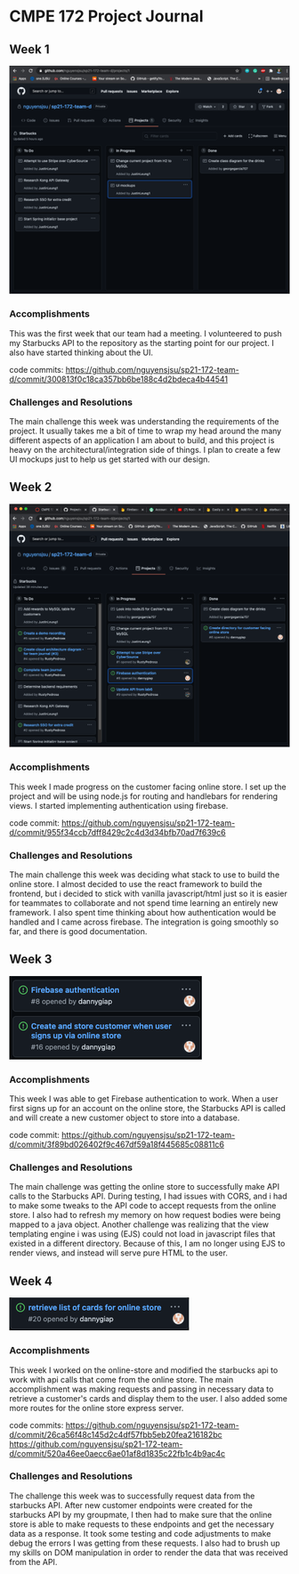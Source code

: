 # CMPE 172 Project Journal

## Week 1

![week1](images/week1.png)

### Accomplishments

This was the first week that our team had a meeting. I volunteered to push my Starbucks API to the repository as the starting point for our project. I also have started thinking about the UI.

code commits:
https://github.com/nguyensjsu/sp21-172-team-d/commit/300813f0c18ca357bb6be188c4d2bdeca4b44541

### Challenges and Resolutions

The main challenge this week was understanding the requirements of the project. It usually takes me a bit of time to wrap my head around the many different aspects of an application I am about to build, and this project is heavy on the architectural/integration side of things. I plan to create a few UI mockups just to help us get started with our design.

## Week 2

![week2](images/week2.png)

### Accomplishments

This week I made progress on the customer facing online store. I set up the project and will be using node.js for routing and handlebars for rendering views. I started implementing authentication using firebase.

code commit:
https://github.com/nguyensjsu/sp21-172-team-d/commit/955f34ccb7dff8429c2c4d3d34bfb70ad7f639c6

### Challenges and Resolutions

The main challenge this week was deciding what stack to use to build the online store. I almost decided to use the react framework to build the frontend, but i decided to stick with vanilla javascript/html just so it is easier for teammates to collaborate and not spend time learning an entirely new framework. I also spent time thinking about how authentication would be handled and I came across firebase. The integration is going smoothly so far, and there is good documentation.

## Week 3

![week2](images/week3.png)

### Accomplishments

This week I was able to get Firebase authentication to work. When a user first signs up for an account on the online store, the Starbucks API is called and will create a new customer object to store into a database.

code commit:
https://github.com/nguyensjsu/sp21-172-team-d/commit/3f89bd026402f9c467df59a18f445685c08811c6

### Challenges and Resolutions

The main challenge was getting the online store to successfully make API calls to the Starbucks API. During testing, I had issues with CORS, and i had to make some tweaks to the API code to accept requests from the online store. I also had to refresh my memory on how request bodies were being mapped to a java object.
Another challenge was realizing that the view templating engine i was using (EJS) could not load in javascript files that existed in a different directory. Because of this, I am no longer using EJS to render views, and instead will serve pure HTML to the user.

## Week 4

![week4](images/week4.png)

### Accomplishments

This week I worked on the online-store and modified the starbucks api to work with api calls that come from the online store. The main accomplishment was making requests and passing in necessary data to retrieve a customer's cards and display them to the user. I also added some more routes for the online store express server.

code commits:
https://github.com/nguyensjsu/sp21-172-team-d/commit/26ca56f48c145d2c4df57fbb5eb20fea216182bc
https://github.com/nguyensjsu/sp21-172-team-d/commit/520a46ee0aecc6ae01af8d1835c22fb1c4b9ac4c

### Challenges and Resolutions

The challenge this week was to successfully request data from the starbucks API. After new customer endpoints were created for the starbucks API by my groupmate, I then had to make sure that the online store is able to make requests to these endpoints and get the necessary data as a response. It took some testing and code adjustments to make debug the errors I was getting from these requests. I also had to brush up my skills on DOM manipulation in order to render the data that was received from the API.
